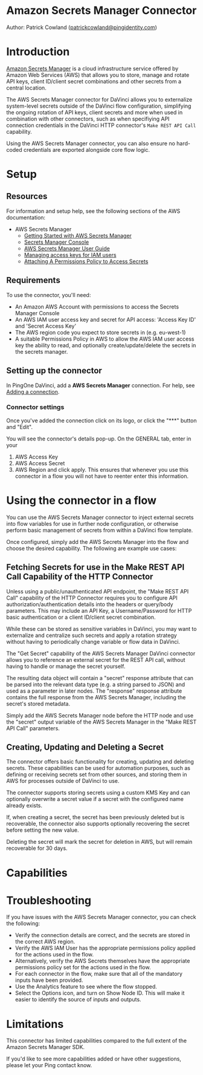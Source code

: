 # Amazon Secrets Manager Connector

Author: Patrick Cowland (patrickcowland@pingidentity.com) 

# Introduction

[Amazon Secrets Manager](https://aws.amazon.com/secrets-manager/) is a cloud infrastructure service offered by Amazon Web Services (AWS) that allows you to store, manage and rotate API keys, client ID/client secret combinations and other secrets from a central location.

The AWS Secrets Manager connector for DaVinci allows you to externalize system-level secrets outside of the DaVinci flow configuration, simplifying the ongoing rotation of API keys, client secrets and more when used in combination with other connectors, such as when specifiying API connection credentials in the DaVinci HTTP connector's `Make REST API Call` capability.

Using the AWS Secrets Manager connector, you can also ensure no hard-coded credentials are exported alongside core flow logic.

# Setup

## Resources

For information and setup help, see the following sections of the AWS documentation:

* AWS Secrets Manager
    * [Getting Started with AWS Secrets Manager](https://aws.amazon.com/secrets-manager/getting-started/)
    * [Secrets Manager Console](https://console.aws.amazon.com/secretsmanager)
    * [AWS Secrets Manager User Guide](https://docs.aws.amazon.com/secretsmanager/latest/userguide/intro.html)
    * [Managing access keys for IAM users](https://docs.aws.amazon.com/IAM/latest/UserGuide/id_credentials_access-keys.html)
    * [Attaching A Permissions Policy to Access Secrets](https://docs.aws.amazon.com/secretsmanager/latest/userguide/auth-and-access.html#auth-and-access_secrets)

## Requirements

To use the connector, you'll need:

* An Amazon AWS Account with permissions to access the Secrets Manager Console
* An AWS IAM user access key and secret for API access: 'Access Key ID' and 'Secret Access Key'
* The AWS region code you expect to store secrets in (e.g. eu-west-1)
* A suitable Permissions Policy in AWS to allow the AWS IAM user access key the ability to read, and optionally create/update/delete the secrets in the secrets manager.

## Setting up the connector

In PingOne DaVinci, add a **AWS Secrets Manager** connection. For help, see [Adding a connection](https://docs.google.com/document/d/1Sc9tD5tn9dl79qOWup0k3eKk5hrNVI8lZPAdm8loeiA/edit#).


### Connector settings

Once you've added the connection click on its logo, or click the "***"  button and "Edit".

You will see the connector's details pop-up. On the GENERAL tab, enter in your

1) AWS Access Key
2) AWS Access Secret
3) AWS Region
and click apply. This ensures that whenever you use this connector in a flow you will not have to reenter enter this information.


# Using the connector in a flow

You can use the AWS Secrets Manager connector to inject external secrets into flow variables for use in further node configuration, or otherwise perform basic management of secrets from within a DaVinci flow template.

Once configured, simply add the AWS Secrets Manager into the flow and choose the desired capability.  The following are example use cases:

## Fetching Secrets for use in the Make REST API Call Capability of the HTTP Connector

Unless using a public/unauthenticated API endpoint, the "Make REST API Call" capability of the HTTP Connector requires you to configure API authorization/authentication details into the headers or query/body parameters.  This may include an API Key, a Username/Password for HTTP basic authentication or a client ID/client secret combination.

While these can be stored as sensitive variables in DaVinci, you may want to externalize and centralize such secrets and apply a rotation strategy without having to periodically change variable or flow data in DaVinci.

The "Get Secret" capability of the AWS Secrets Manager DaVinci connector allows you to reference an external secret for the REST API call, without having to handle or manage the secret yourself.

The resulting data object will contain a "secret" response attribute that can be parsed into the relevant data type (e.g. a string parsed to JSON) and used as a parameter in later nodes.  The "response" response attribute contains the full response from the AWS Secrets Manager, including the secret's stored metadata.

Simply add the AWS Secrets Manager node before the HTTP node and use the "secret" output variable of the AWS Secrets Manager in the "Make REST API Call" parameters.

## Creating, Updating and Deleting a Secret

The connector offers basic functionality for creating, updating and deleting secrets.  These capabilities can be used for automation purposes, such as  defining or receiving secrets set from other sources, and storing them in AWS for processes outside of DaVinci to use.

The connector supports storing secrets using a custom KMS Key and can optionally overwrite a secret value if a secret with the configured name already exists.

If, when creating a secret, the secret has been previously deleted but is recoverable, the connector also supports optionally recovering the secret before setting the new value.

Deleting the secret will mark the secret for deletion in AWS, but will remain recoverable for 30 days.

# Capabilities


# Troubleshooting

If you have issues with the AWS Secrets Manager connector, you can check the following:

* Verify the connection details are correct, and the secrets are stored in the correct AWS region.
* Verify the AWS IAM User has the appropriate permissions policy applied for the actions used in the flow.
* Alternatively, verify the AWS Secrets themselves have the appropriate permissions policy set for the actions used in the flow.
* For each connector in the flow, make sure that all of the mandatory inputs have been provided.
* Use the Analytics feature to see where the flow stopped.
* Select the Options icon, and turn on Show Node ID. This will make it easier to identify the source of inputs and outputs.

# Limitations

This connector has limited capabilities compared to the full extent of the Amazon Secrets Manager SDK.

If you'd like to see more capabilities added or have other suggestions, please let your Ping contact know.

